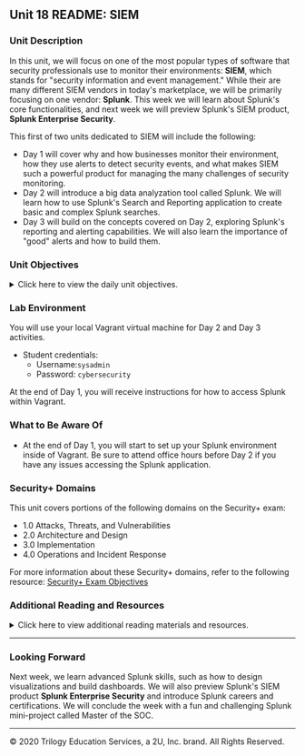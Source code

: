 ## Unit 18 README: SIEM

### Unit Description

In this unit, we will focus on one of the most popular types of software that security professionals use to monitor their environments: **SIEM**, which stands for "security information and event management." While their are many different SIEM vendors in today's marketplace, we will be primarily focusing on one vendor: **Splunk**.  This week we will learn about Splunk's core functionalities, and next week we will preview Splunk's SIEM product, **Splunk Enterprise Security**.


This first of two units dedicated to SIEM will include the following:
  - Day 1 will cover why and how businesses monitor their environment, how they use alerts to detect security events, and what makes SIEM such a powerful product for managing the many challenges of security monitoring.
  - Day 2 will introduce a big data analyzation tool called Splunk.  We will learn how to use Splunk's Search and Reporting application to create basic and complex Splunk searches.
  - Day 3 will build on the concepts covered on Day 2, exploring Splunk's reporting and alerting capabilities.  We will also learn the importance of "good" alerts and how to build them.

### Unit Objectives 

<details>
    <summary>Click here to view the daily unit objectives.</summary>

  <br>

- **Day 1:** Intro to SIEM
  - Analyze logs and determine the types of data they contain, as well as the types of security events they can help identify.
  
  - Isolate, identify, and correlate fields across raw log files.
  
  - Design a correlation rule that triggers a notification when an event occurs.
  
  - Make informed decisions about which SIEM vendor is best for an organization.
  
- **Day 2:** Splunk Searches
  - Explore and select Splunk add-ons and apps based on project needs.
  
  - Upload logs into a Splunk repository.
  
  - Write complex SPL queries to analyze specific security situations.
  
- **Day 3:** Splunk Reports and Alerts

  - Use SPL commands `stat` and `eval` to create new fields in Splunk.

  - Schedule statistical reports in Splunk.

  - Determine baselines of normal activity in order to trigger alerts.

  - Design and schedule alerts to notify if an attack is occurring.

</details>


### Lab Environment

You will use your local Vagrant virtual machine for Day 2 and Day 3 activities. 

 - Student credentials:
    - Username:`sysadmin`
    - Password: `cybersecurity`
    

At the end of Day 1, you will receive instructions for how to access Splunk within Vagrant.

### What to Be Aware Of

- At the end of Day 1, you will start to set up your Splunk environment inside of Vagrant. Be sure to attend office hours before Day 2 if you have any issues accessing the Splunk application.


### Security+ Domains

This unit covers portions of the following domains on the Security+ exam:

- 1.0 Attacks, Threats, and Vulnerabilities 
- 2.0 Architecture and Design 
- 3.0 Implementation
- 4.0 Operations and Incident Response 

For more information about these Security+ domains, refer to the following resource: [Security+ Exam Objectives](https://comptiacdn.azureedge.net/webcontent/docs/default-source/exam-objectives/comptia-security-sy0-601-exam-objectives-(2-0).pdf?sfvrsn=8c5889ff_2)



### Additional Reading and Resources

<details> 
<summary> Click here to view additional reading materials and resources. </summary>
</br>

These are provided as optional, recommended resources to supplement the concepts covered in this unit.


- **Day 1 Resources**

  - [DNS Stuff: 10 Log Sources You Should Monitor](https://www.dnsstuff.com/top-10-log-sources-you-should-monitor)
  - [DNS Stuff: 10 Best SIEM Tools in 2020](https://www.dnsstuff.com/siem-tools)


- **Day 2 Resources**

  - [Splunk: Search Cheat Sheet](https://www.splunk.com/pdfs/solution-guides/splunk-quick-reference-guide.pdf)


- **Day 3 Resources**

  - [Atlassian: Alert Fatigue](https://www.atlassian.com/incident-management/on-call/alert-fatigue)



</details>

---

### Looking Forward 

Next week, we learn advanced Splunk skills, such as how to design visualizations and build dashboards. We will also preview Splunk's  SIEM product **Splunk Enterprise Security** and introduce Splunk careers and certifications.  We will conclude the week with a fun and challenging Splunk mini-project called Master of the SOC.

---


© 2020 Trilogy Education Services, a 2U, Inc. brand. All Rights Reserved.    
